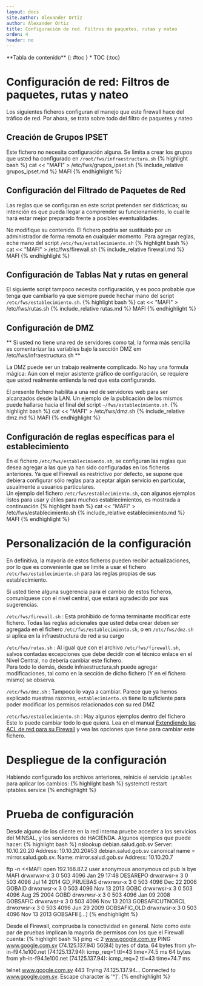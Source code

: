 ```yaml
---
layout: docs
site.author: Alexander Ortiz
author: Alexander Ortiz
title: Configuración de red. Filtros de paquetes, rutas y nateo
orden: 4
header: no
---
```


<div class="panel radius" markdown="1">
**Tabla de contenido**
{: #toc }
*  TOC
{:toc}
</div>

# Configuración de red: Filtros de paquetes, rutas y nateo
Los siguientes ficheros configuran el manejo que este firewall hace del tráfico de red. Por ahora, se trata sobre todo del filtro de paquetes y nateo

## Creación de Grupos IPSET
Este fichero no necesita configuración alguna. Se limita a crear los grupos que usted ha configurado en `/root/fws/infraestructura.sh`
{% highlight bash %}
cat << "MAFI" > /etc/fws/grupos_ipset.sh
{% include_relative grupos_ipset.md %}
MAFI
{% endhighlight %}

## Configuración del Filtrado de Paquetes de Red
Las reglas que se configuran en este script pretenden ser didácticas; su intención es que pueda llegar a comprender su funcionamiento, lo cual le hará estar mejor preparado frente a posibles eventualidades.

No modifique su contenido. El fichero podría ser sustituido por un administrador de forma remota en cualquier momento. Para agregar reglas, eche mano del script `/etc/fws/establecimiento.sh`
{% highlight bash %}
cat << "MAFI" > /etc/fws/firewall.sh
{% include_relative firewall.md %}
MAFI
{% endhighlight %}

## Configuración de Tablas Nat y rutas en general
El siguiente script tampoco necesita configuración, y es poco probable que tenga que cambiarlo ya que siempre puede hechar mano del script `/etc/fws/establecimiento.sh`.
{% highlight bash %}
cat << "MAFI" > /etc/fws/rutas.sh 
{% include_relative rutas.md %}
MAFI
{% endhighlight %}

## Configuración de DMZ
** Si usted no tiene una red de servidores como tal, la forma más sencilla es comentarizar las variables bajo la sección DMZ em /etc/fws/infraestructura.sh  **  

La DMZ puede ser un trabajo realmente complicado. No hay una formula mágica: Aún con el mejor asistente gráfico de configuración, se requiere que usted realmente entienda la red que esta configurando. 

El presente fichero habilita a una red de servidores web para ser alcanzados desde la LAN. Un ejemplo de la publicación de los mismos puede hallarse hacia el final del script `~/fws/establecimiento.sh`.
{% highlight bash %}
cat << "MAFI" > /etc/fws/dmz.sh
{% include_relative dmz.md %}
MAFI
{% endhighlight %}

## Configuración de reglas específicas para el establecimiento
En el fichero `/etc/fws/establecimiento.sh`, se configuran las reglas que desea agregar a las que ya han sido configuradas en los ficheros anteriores. Ya que el Firewall es restrictivo por defecto, se supone que debiera configurar sólo reglas para aceptar algún servicio en particular, usualmente a usuarios particulares.  
Un ejemplo del fichero `/etc/fws/establecimiento.sh`, con algunos ejemplos listos para usar y útiles para muchos establecimientos, es mostrada a continuación
{% highlight bash %}
cat << "MAFI" > /etc/fws/establecimiento.sh
{% include_relative establecimiento.md %}
MAFI
{% endhighlight %}

# Personalización de la configuración
En definitiva, la mayoría de estos ficheros pueden recibir actualizaciones, por lo que es conveniente que se limite a usar el fichero `/etc/fws/establecimiento.sh` para las reglas propias de sus establecimiento.

Si usted tiene alguna sugerencia para el cambio de estos ficheros, comuníquese con el nivel central, que estará agradecido por sus sugerencias.

`/etc/fws/firewall.sh`
 : Esta prohibido de forma terminante modificar este fichero. Todas las reglas adicionales que usted deba crear deben ser agregada en el fichero `/etc/fws/establecimiento.sh`, o en `/etc/fws/dmz.sh` si aplica en la infraestructura de red a su cargo 

`/etc/fws/rutas.sh`
 : Al igual que con el archivo `/etc/fws/firewall.sh`, salvos contadas excepciones que debe decidir con el técnico enlace en el Nivel Central, no debería cambiar este fichero.  
Para todo lo demás, desde infraestructura.sh puede agregar modificaciones, tal como en la sección de dicho fichero (Y en el fichero mismo) se observa.

`/etc/fws/dmz.sh`
 : Tampoco lo vaya a cambiar. Parece que ya hemos explicado nuestras razones, `establecimiento.sh` tiene lo suficiente para poder modificar los permisos relacionados con su red DMZ

`/etc/fws/establecimiento.sh`
 : Hay algunos ejemplos dentro del fichero Este lo puede cambiar todo lo que quiera. Lea en el manual [Extendiendo las ACL de red para su Firewall]({{site.baseurl}}/manual/iptables/) y vea las opciones que tiene para cambiar este fichero.

# Despliegue de la configuración
Habiendo configurado los archivos anteriores, reinicie el servicio `iptables` para aplicar los cambios:
{% highlight bash %}
systemctl restart iptables.service
{% endhighlight %}

# Prueba de configuración
Desde alguno de los cliente en la red interna pruebe acceder a los servicios del MINSAL, y los servidores de HACIENDA. Algunos ejemplos que puede hacer:
{% highlight bash %}
nslookup debian.salud.gob.sv
Server:     10.10.20.20
Address:    10.10.20.20#53
debian.salud.gob.sv canonical name = mirror.salud.gob.sv.
Name:   mirror.salud.gob.sv
Address: 10.10.20.7

ftp -n <<MAFI
open 192.168.87.2
user anonymous anonymous
cd pub
ls
bye
MAFI
drwxrwxr-x    3 0        503          4096 Jan 29 17:48 DESAREPO
drwxrwsr-x    3 0        503          4096 Jul 14  2014 GD_PRUEBAS
drwxrwsr-x    3 0        503          4096 Dec 22  2006 GOBAID
drwxrwsr-x    3 0        503          4096 Nov 13  2013 GOBC
drwxrwsr-x    3 0        503          4096 Aug 25  2004 GOBD
drwxrwsr-x    3 0        503          4096 Jan 09  2008 GOBSAFIC
drwxrwsr-x    3 0        503          4096 Nov 13  2013 GOBSAFICUTNORCL
drwxrwsr-x    3 0        503          4096 Jun 29  2009 GOBSAFIC_OLD
drwxrwsr-x    3 0        503          4096 Nov 13  2013 GOBSAFII
[...]
{% endhighlight %}

Desde el Firewall, comprueba la conectividad en general. Note como este par de pruebas implican la mayoría de permisos con los que el Firewall cuenta:
{% highlight bash %}
ping -c 2 www.google.com.sv
PING www.google.com.sv (74.125.137.94) 56(84) bytes of data.
64 bytes from yh-in-f94.1e100.net (74.125.137.94): icmp_req=1 ttl=43 time=74.5 ms
64 bytes from yh-in-f94.1e100.net (74.125.137.94): icmp_req=2 ttl=43 time=74.7 ms

telnet www.google.com.sv 443
Trying 74.125.137.94...
Connected to www.google.com.sv.
Escape character is '^]'.
{% endhighlight %}
